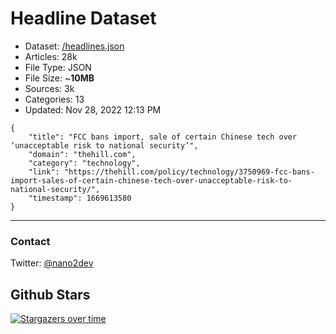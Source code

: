 # Headline Dataset

- Dataset: [/headlines.json](https://raw.githubusercontent.com/fwd/news/master/headlines.json) 
- Articles: 28k
- File Type: JSON
- File Size: ~**10MB**
- Sources: 3k
- Categories: 13
- Updated: Nov 28, 2022 12:13 PM

```
{
    "title": "FCC bans import, sale of certain Chinese tech over ‘unacceptable risk to national security’",
    "domain": "thehill.com",
    "category": "technology",
    "link": "https://thehill.com/policy/technology/3750969-fcc-bans-import-sales-of-certain-chinese-tech-over-unacceptable-risk-to-national-security/",
    "timestamp": 1669613580
}
```
---

### Contact 

Twitter: [@nano2dev](https://twitter.com/nano2dev)

## Github Stars

[![Stargazers over time](https://starchart.cc/fwd/news.svg)](https://starchart.cc/fwd/news)

